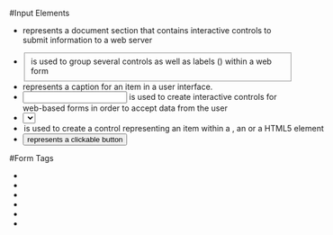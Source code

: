#Input Elements

* <form> represents a document section that contains interactive controls to submit information to a web server
* <fieldset> is used to group several controls as well as labels (<label>) within a web form
* <label> represents a caption for an item in a user interface.
* <input> is used to create interactive controls for web-based forms in order to accept data from the user
* <select> represents a control that provides a menu of options
* <option>is used to create a control representing an item within a <select>, an <optgroup> or a <datalist> HTML5 element
* <button> represents a clickable button

#Form Tags

* <name> 
* <action>
* <method>
* <type>
* <placeholder>
* <value>
